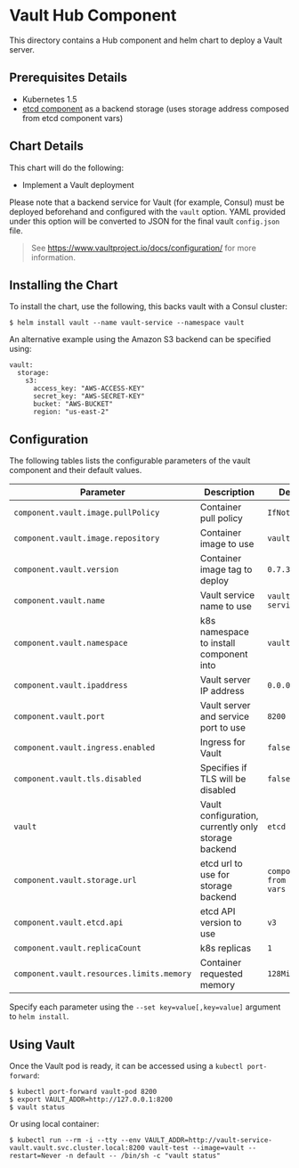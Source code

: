 # Vault Hub Component

This directory contains a Hub component and helm chart to deploy a Vault server.

## Prerequisites Details

* Kubernetes 1.5
* [etcd component](https://github.com/agilestacks/components/tree/master/etcd) as a backend storage (uses storage address composed from etcd component vars)

## Chart Details

This chart will do the following:

* Implement a Vault deployment

Please note that a backend service for Vault (for example, Consul) must
be deployed beforehand and configured with the `vault` option. YAML provided
under this option will be converted to JSON for the final vault `config.json`
file.

> See https://www.vaultproject.io/docs/configuration/ for more information.

## Installing the Chart

To install the chart, use the following, this backs vault with a Consul cluster:

```console
$ helm install vault --name vault-service --namespace vault
```

An alternative example using the Amazon S3 backend can be specified using:

```
vault:
  storage:
    s3:
      access_key: "AWS-ACCESS-KEY"
      secret_key: "AWS-SECRET-KEY"
      bucket: "AWS-BUCKET"
      region: "us-east-2"
```

## Configuration

The following tables lists the configurable parameters of the vault component and their default values.

|       Parameter         |           Description               |                         Default                     |
|-------------------------|-------------------------------------|-----------------------------------------------------|
| `component.vault.image.pullPolicy`      | Container pull policy               | `IfNotPresent`                                      |
| `component.vault.image.repository`      | Container image to use              | `vault`                                             |
| `component.vault.version`             | Container image tag to deploy       | `0.7.3`                                             |
| `component.vault.name`    | Vault service name to use           | `vault-service`                                                   |
| `component.vault.namespace` | k8s namespace to install component into         | `vault`                                           |
| `component.vault.ipaddress`             | Vault server IP address             | `0.0.0.0`                                         |
| `component.vault.port`    | Vault server and service port to use                   | `8200`                                       |
| `component.vault.ingress.enabled`       | Ingress for Vault      | `false`                                                        |
| `component.vault.tls.disabled`          | Specifies if TLS will be disabled        | `false`                                      |
| `vault`                 | Vault configuration, currently only storage backend      | `etcd`                                       |
| `component.vault.storage.url`           | etcd url to use for storage backend      | `composed from etcd vars`                                     |
| `component.vault.etcd.api`              | etcd API version to use            | `v3`                                                |
| `component.vault.replicaCount`          | k8s replicas                        | `1`                                                 |
| `component.vault.resources.limits.memory` | Container requested memory        | `128Mi`                                             |

Specify each parameter using the `--set key=value[,key=value]` argument to `helm install`.

## Using Vault

Once the Vault pod is ready, it can be accessed using a `kubectl
port-forward`:

```console
$ kubectl port-forward vault-pod 8200
$ export VAULT_ADDR=http://127.0.0.1:8200
$ vault status
```

Or using local container:
```console
$ kubectl run --rm -i --tty --env VAULT_ADDR=http://vault-service-vault.vault.svc.cluster.local:8200 vault-test --image=vault --restart=Never -n default -- /bin/sh -c "vault status"
```
